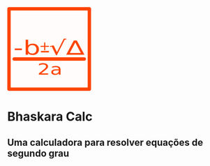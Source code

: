 <img src='./assets/icon.png'/>
<h1>Bhaskara Calc</h1>
<h2>Uma calculadora para resolver equações de segundo grau</h2>